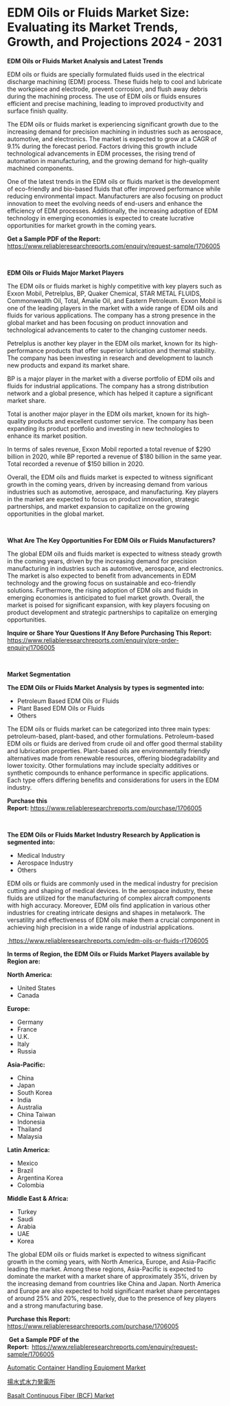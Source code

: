 <p><h1>EDM Oils or Fluids Market Size: Evaluating its Market Trends, Growth, and Projections 2024 - 2031</h1></p><p><strong>EDM Oils or Fluids Market Analysis and Latest Trends</strong></p>
<p><p>EDM oils or fluids are specially formulated fluids used in the electrical discharge machining (EDM) process. These fluids help to cool and lubricate the workpiece and electrode, prevent corrosion, and flush away debris during the machining process. The use of EDM oils or fluids ensures efficient and precise machining, leading to improved productivity and surface finish quality.</p><p>The EDM oils or fluids market is experiencing significant growth due to the increasing demand for precision machining in industries such as aerospace, automotive, and electronics. The market is expected to grow at a CAGR of 9.1% during the forecast period. Factors driving this growth include technological advancements in EDM processes, the rising trend of automation in manufacturing, and the growing demand for high-quality machined components.</p><p>One of the latest trends in the EDM oils or fluids market is the development of eco-friendly and bio-based fluids that offer improved performance while reducing environmental impact. Manufacturers are also focusing on product innovation to meet the evolving needs of end-users and enhance the efficiency of EDM processes. Additionally, the increasing adoption of EDM technology in emerging economies is expected to create lucrative opportunities for market growth in the coming years.</p></p>
<p><strong>Get a Sample PDF of the Report:&nbsp;</strong> <a href="https://www.reliableresearchreports.com/enquiry/request-sample/1706005">https://www.reliableresearchreports.com/enquiry/request-sample/1706005</a></p>
<p>&nbsp;</p>
<p><strong>EDM Oils or Fluids Major Market Players</strong></p>
<p><p>The EDM oils or fluids market is highly competitive with key players such as Exxon Mobil, Petrelplus, BP, Quaker Chemical, STAR METAL FLUIDS, Commonwealth Oil, Total, Amalie Oil, and Eastern Petroleum. Exxon Mobil is one of the leading players in the market with a wide range of EDM oils and fluids for various applications. The company has a strong presence in the global market and has been focusing on product innovation and technological advancements to cater to the changing customer needs.</p><p>Petrelplus is another key player in the EDM oils market, known for its high-performance products that offer superior lubrication and thermal stability. The company has been investing in research and development to launch new products and expand its market share.</p><p>BP is a major player in the market with a diverse portfolio of EDM oils and fluids for industrial applications. The company has a strong distribution network and a global presence, which has helped it capture a significant market share.</p><p>Total is another major player in the EDM oils market, known for its high-quality products and excellent customer service. The company has been expanding its product portfolio and investing in new technologies to enhance its market position.</p><p>In terms of sales revenue, Exxon Mobil reported a total revenue of $290 billion in 2020, while BP reported a revenue of $180 billion in the same year. Total recorded a revenue of $150 billion in 2020.</p><p>Overall, the EDM oils and fluids market is expected to witness significant growth in the coming years, driven by increasing demand from various industries such as automotive, aerospace, and manufacturing. Key players in the market are expected to focus on product innovation, strategic partnerships, and market expansion to capitalize on the growing opportunities in the global market.</p></p>
<p>&nbsp;</p>
<p><strong>What Are The Key Opportunities For EDM Oils or Fluids Manufacturers?</strong></p>
<p><p>The global EDM oils and fluids market is expected to witness steady growth in the coming years, driven by the increasing demand for precision manufacturing in industries such as automotive, aerospace, and electronics. The market is also expected to benefit from advancements in EDM technology and the growing focus on sustainable and eco-friendly solutions. Furthermore, the rising adoption of EDM oils and fluids in emerging economies is anticipated to fuel market growth. Overall, the market is poised for significant expansion, with key players focusing on product development and strategic partnerships to capitalize on emerging opportunities.</p></p>
<p><strong>Inquire or Share Your Questions If Any Before Purchasing This Report:</strong> <a href="https://www.reliableresearchreports.com/enquiry/pre-order-enquiry/1706005">https://www.reliableresearchreports.com/enquiry/pre-order-enquiry/1706005</a></p>
<p>&nbsp;</p>
<p><strong>Market Segmentation</strong></p>
<p><strong>The EDM Oils or Fluids Market Analysis by types is segmented into:</strong></p>
<p><ul><li>Petroleum Based EDM Oils or Fluids</li><li>Plant Based EDM Oils or Fluids</li><li>Others</li></ul></p>
<p><p>The EDM oils or fluids market can be categorized into three main types: petroleum-based, plant-based, and other formulations. Petroleum-based EDM oils or fluids are derived from crude oil and offer good thermal stability and lubrication properties. Plant-based oils are environmentally friendly alternatives made from renewable resources, offering biodegradability and lower toxicity. Other formulations may include specialty additives or synthetic compounds to enhance performance in specific applications. Each type offers differing benefits and considerations for users in the EDM industry.</p></p>
<p><strong>Purchase this Report:&nbsp;</strong><a href="https://www.reliableresearchreports.com/purchase/1706005">https://www.reliableresearchreports.com/purchase/1706005</a></p>
<p>&nbsp;</p>
<p><strong>The EDM Oils or Fluids Market Industry Research by Application is segmented into:</strong></p>
<p><ul><li>Medical Industry</li><li>Aerospace Industry</li><li>Others</li></ul></p>
<p><p>EDM oils or fluids are commonly used in the medical industry for precision cutting and shaping of medical devices. In the aerospace industry, these fluids are utilized for the manufacturing of complex aircraft components with high accuracy. Moreover, EDM oils find application in various other industries for creating intricate designs and shapes in metalwork. The versatility and effectiveness of EDM oils make them a crucial component in achieving high precision in a wide range of industrial applications.</p></p>
<p><a href="https://www.reliableresearchreports.com/edm-oils-or-fluids-r1706005">&nbsp;https://www.reliableresearchreports.com/edm-oils-or-fluids-r1706005</a></p>
<p><strong>In terms of Region, the EDM Oils or Fluids Market Players available by Region are:</strong></p>
<p>
    <p> <strong> North America: </strong>
        <ul>
            <li>United States</li>
            <li>Canada</li>
        </ul>
        </p> 
    <p> <strong> Europe: </strong>
        <ul>
            <li>Germany</li>
            <li>France</li>
            <li>U.K.</li>
            <li>Italy</li>
            <li>Russia</li>
        </ul>
        </p> 
    <p> <strong> Asia-Pacific: </strong>
        <ul>
            <li>China</li>
            <li>Japan</li>
            <li>South Korea</li>
            <li>India</li>
            <li>Australia</li>
            <li>China Taiwan</li>
            <li>Indonesia</li>
            <li>Thailand</li>
            <li>Malaysia</li>
        </ul>
        </p> 
    <p> <strong> Latin America: </strong>
        <ul>
            <li>Mexico</li>
            <li>Brazil</li>
            <li>Argentina Korea</li>
            <li>Colombia</li>
        </ul>
        </p> 
    <p> <strong> Middle East & Africa: </strong>
        <ul>
            <li>Turkey</li>
            <li>Saudi</li>
            <li>Arabia</li>
            <li>UAE</li>
            <li>Korea</li>
        </ul>
    </p>
    </p>
<p><p>The global EDM oils or fluids market is expected to witness significant growth in the coming years, with North America, Europe, and Asia-Pacific leading the market. Among these regions, Asia-Pacific is expected to dominate the market with a market share of approximately 35%, driven by the increasing demand from countries like China and Japan. North America and Europe are also expected to hold significant market share percentages of around 25% and 20%, respectively, due to the presence of key players and a strong manufacturing base.</p></p>
<p><strong>Purchase this Report: </strong><a href="https://www.reliableresearchreports.com/purchase/1706005">https://www.reliableresearchreports.com/purchase/1706005</a></p>
<p>&nbsp;<strong>Get a Sample PDF of the Report:&nbsp;&nbsp;</strong><a href="https://www.reliableresearchreports.com/enquiry/request-sample/1706005">https://www.reliableresearchreports.com/enquiry/request-sample/1706005</a></p>
<p><strong></strong></p>
<p><p><a href="https://medium.com/@hassen.nww/global-automatic-container-handling-equipment-market-trends-insights-into-growth-opportunities-and-421ff35bf6a2">Automatic Container Handling Equipment Market</a></p><p><a href="https://github.com/leigh4852023/Market-Research-Report-List-2/blob/main/8264883184717.md">揚水式水力発電所</a></p><p><a href="https://medium.com/@sagorhossaincs33_80453/basalt-continuous-fiber-bcf-market-overview-global-market-trends-and-future-prospects-from-2024-6d3e604ffdbc">Basalt Continuous Fiber (BCF) Market</a></p></p>